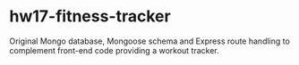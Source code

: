 # hw17-fitness-tracker
Original Mongo database, Mongoose schema and Express route handling to complement front-end code providing a workout tracker.
